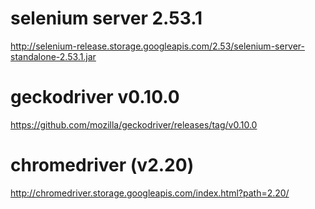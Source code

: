 # selenium server 2.53.1

http://selenium-release.storage.googleapis.com/2.53/selenium-server-standalone-2.53.1.jar

# geckodriver v0.10.0

https://github.com/mozilla/geckodriver/releases/tag/v0.10.0

# chromedriver (v2.20)

http://chromedriver.storage.googleapis.com/index.html?path=2.20/

